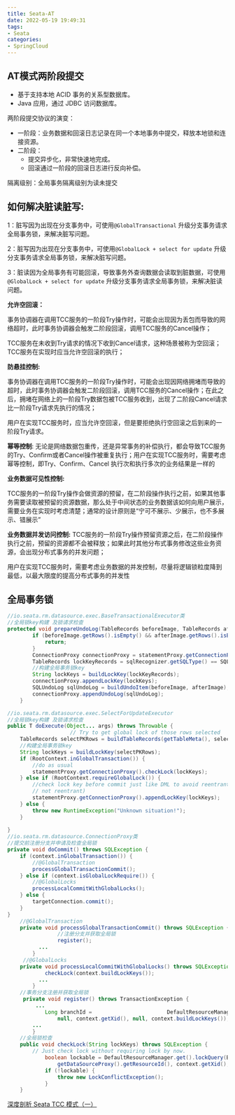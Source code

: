 ```yaml
---
title: Seata-AT
date: 2022-05-19 19:49:31
tags:
- Seata
categories:
- SpringCloud
---
```



## AT模式两阶段提交

- 基于支持本地 ACID 事务的关系型数据库。
- Java 应用，通过 JDBC 访问数据库。


两阶段提交协议的演变：

- 一阶段：业务数据和回滚日志记录在同一个本地事务中提交，释放本地锁和连接资源。
- 二阶段：
  - 提交异步化，非常快速地完成。
  - 回滚通过一阶段的回滚日志进行反向补偿。

隔离级别：全局事务隔离级别为读未提交

## 如何解决脏读脏写:

1：脏写因为出现在分支事务中，可使用`@GlobalTransactional` 升级分支事务请求全局事务锁，来解决脏写问题。

2：脏写因为出现在分支事务中，可使用`@GlobalLock + select for update` 升级分支事务请求全局事务锁，来解决脏写问题。

3：脏读因为全局事务有可能回滚，导致事务外查询数据会读取到脏数据，可使用`@GlobalLock + select for update` 升级分支事务请求全局事务锁，来解决脏读问题。




**允许空回滚：**

事务协调器在调用TCC服务的一阶段Try操作时，可能会出现因为丢包而导致的网络超时，此时事务协调器会触发二阶段回滚，调用TCC服务的Cancel操作；

TCC服务在未收到Try请求的情况下收到Cancel请求，这种场景被称为空回滚；TCC服务在实现时应当允许空回滚的执行；


**防悬挂控制:**

事务协调器在调用TCC服务的一阶段Try操作时，可能会出现因网络拥堵而导致的超时，此时事务协调器会触发二阶段回滚，调用TCC服务的Cancel操作；在此之后，拥堵在网络上的一阶段Try数据包被TCC服务收到，出现了二阶段Cancel请求比一阶段Try请求先执行的情况；

用户在实现TCC服务时，应当允许空回滚，但是要拒绝执行空回滚之后到来的一阶段Try请求。

**幂等控制**:
		无论是网络数据包重传，还是异常事务的补偿执行，都会导致TCC服务的Try、Confirm或者Cancel操作被重复执行；用户在实现TCC服务时，需要考虑幂等控制，即Try、Confirm、Cancel 执行次和执行多次的业务结果是一样的

**业务数据可见性控制:**

TCC服务的一阶段Try操作会做资源的预留，在二阶段操作执行之前，如果其他事务需要读取被预留的资源数据，那么处于中间状态的业务数据该如何向用户展示，需要业务在实现时考虑清楚；通常的设计原则是“宁可不展示、少展示，也不多展示、错展示”



**业务数据并发访问控制:**
		TCC服务的一阶段Try操作预留资源之后，在二阶段操作执行之前，预留的资源都不会被释放；如果此时其他分布式事务修改这些业务资源，会出现分布式事务的并发问题；

用户在实现TCC服务时，需要考虑业务数据的并发控制，尽量将逻辑锁粒度降到最低，以最大限度的提高分布式事务的并发性

## 全局事务锁

```java
//io.seata.rm.datasource.exec.BaseTransactionalExecutor类
//全局锁key构建 及锁请求检查
protected void prepareUndoLog(TableRecords beforeImage, TableRecords afterImage) throws SQLException {
        if (beforeImage.getRows().isEmpty() && afterImage.getRows().isEmpty()) {
            return;
        }
        ConnectionProxy connectionProxy = statementProxy.getConnectionProxy();
        TableRecords lockKeyRecords = sqlRecognizer.getSQLType() == SQLType.DELETE ? beforeImage : afterImage;
    	//构建全局事务锁key
        String lockKeys = buildLockKey(lockKeyRecords);
        connectionProxy.appendLockKey(lockKeys);
        SQLUndoLog sqlUndoLog = buildUndoItem(beforeImage, afterImage);
        connectionProxy.appendUndoLog(sqlUndoLog);
    }

//io.seata.rm.datasource.exec.SelectForUpdateExecutor
//全局锁key构建 及锁请求检查
public T doExecute(Object... args) throws Throwable {
                    // Try to get global lock of those rows selected
    TableRecords selectPKRows = buildTableRecords(getTableMeta(), selectPKSQL, paramAppenderList);
    //构建全局事务锁key
    String lockKeys = buildLockKey(selectPKRows);
    if (RootContext.inGlobalTransaction()) {
        //do as usual
        statementProxy.getConnectionProxy().checkLock(lockKeys);
    } else if (RootContext.requireGlobalLock()) {
        //check lock key before commit just like DML to avoid reentrant lock problem(no xid thus ca
        // not reentrant)
        statementProxy.getConnectionProxy().appendLockKey(lockKeys);
    } else {
        throw new RuntimeException("Unknown situation!");
    }
                  
}
//io.seata.rm.datasource.ConnectionProxy类
//提交前注册分支并申请及检查全局锁
private void doCommit() throws SQLException {
    if (context.inGlobalTransaction()) {
        //@GlobalTransaction
        processGlobalTransactionCommit();
    } else if (context.isGlobalLockRequire()) {
        //@GlobalLocks
        processLocalCommitWithGlobalLocks();
    } else {
        targetConnection.commit();
    }
}
    //@GlobalTransaction
    private void processGlobalTransactionCommit() throws SQLException {
                //注册分支并获取全局锁
                register();
          ...
        }
     //@GlobalLocks
    private void processLocalCommitWithGlobalLocks() throws SQLException {
            checkLock(context.buildLockKeys());
          ...
        }
    //事务分支注册并获取全局锁
     private void register() throws TransactionException {
         ...	
            Long branchId = 				       DefaultResourceManager.get().branchRegister(BranchType.AT,getDataSourceProxy().getResourceId(),
                null, context.getXid(), null, context.buildLockKeys());
		...
        }
	//全局锁检查
	public void checkLock(String lockKeys) throws SQLException {
        // Just check lock without requiring lock by now.
            boolean lockable = DefaultResourceManager.get().lockQuery(BranchType.AT,
                getDataSourceProxy().getResourceId(), context.getXid(), lockKeys);
            if (!lockable) {
                throw new LockConflictException();
            }
    }
```

[深度剖析 Seata TCC 模式（一）](https://seata.io/zh-cn/blog/seata-tcc.html)



